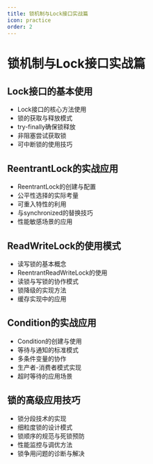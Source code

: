 ```yaml
---
title: 锁机制与Lock接口实战篇
icon: practice
order: 2
---
```


# 锁机制与Lock接口实战篇

## Lock接口的基本使用

- Lock接口的核心方法使用
- 锁的获取与释放模式
- try-finally确保锁释放
- 非阻塞尝试获取锁
- 可中断锁的使用技巧

## ReentrantLock的实战应用

- ReentrantLock的创建与配置
- 公平性选择的实际考量
- 可重入特性的利用
- 与synchronized的替换技巧
- 性能敏感场景的应用

## ReadWriteLock的使用模式

- 读写锁的基本概念
- ReentrantReadWriteLock的使用
- 读锁与写锁的协作模式
- 锁降级的实现方法
- 缓存实现中的应用

## Condition的实战应用

- Condition的创建与使用
- 等待与通知的标准模式
- 多条件变量的协作
- 生产者-消费者模式实现
- 超时等待的应用场景

## 锁的高级应用技巧

- 锁分段技术的实现
- 细粒度锁的设计模式
- 锁顺序的规范与死锁预防
- 性能监控与调优方法
- 锁争用问题的诊断与解决
